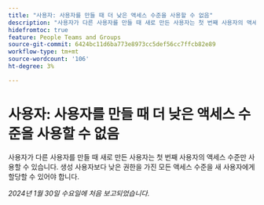 ```yaml
---
title: "사용자: 사용자를 만들 때 더 낮은 액세스 수준을 사용할 수 없음"
description: "사용자가 다른 사용자를 만들 때 새로 만든 사용자는 첫 번째 사용자의 액세스 수준만 사용할 수 있습니다. 생성 사용자보다 낮은 권한을 가진 모든 액세스 수준을 새 사용자에게 할당할 수 있어야 합니다."
hidefromtoc: true
feature: People Teams and Groups
source-git-commit: 6424bc11d6ba773e8973cc5def56cc7ffcb82e89
workflow-type: tm+mt
source-wordcount: '106'
ht-degree: 3%

---
```



# 사용자: 사용자를 만들 때 더 낮은 액세스 수준을 사용할 수 없음

사용자가 다른 사용자를 만들 때 새로 만든 사용자는 첫 번째 사용자의 액세스 수준만 사용할 수 있습니다. 생성 사용자보다 낮은 권한을 가진 모든 액세스 수준을 새 사용자에게 할당할 수 있어야 합니다.

_2024년 1월 30일 수요일에 처음 보고되었습니다._

